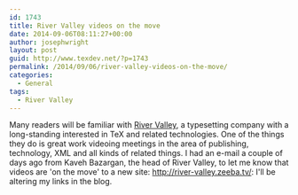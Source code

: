 ```yaml
---
id: 1743
title: River Valley videos on the move
date: 2014-09-06T08:11:27+00:00
author: josephwright
layout: post
guid: http://www.texdev.net/?p=1743
permalink: /2014/09/06/river-valley-videos-on-the-move/
categories:
  - General
tags:
  - River Valley
---
```

Many readers will be familiar with [River Valley](http://rivervalleytechnologies.com/), a typesetting company with a long-standing interested in TeX and related technologies. One of the things they do is great work videoing meetings in the area of publishing, technology, XML and all kinds of related things. I had an e-mail a couple of days ago from Kaveh Bazargan, the head of River Valley, to let me know that videos are 'on the move' to a new site: http://river-valley.zeeba.tv/: I'll be altering my links in the blog.

